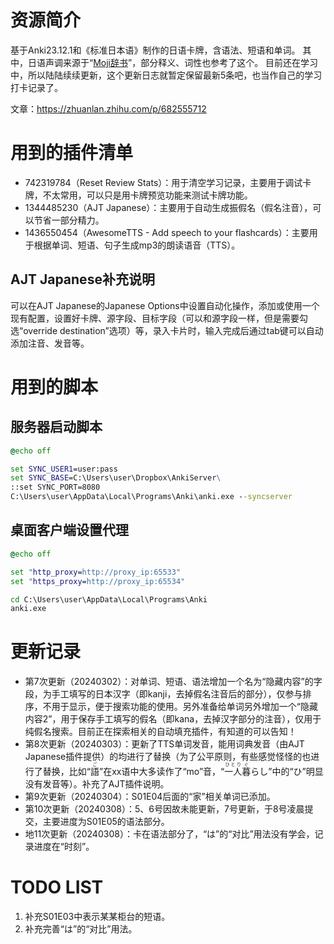 # 资源简介

基于Anki23.12.1和《标准日本语》制作的日语卡牌，含语法、短语和单词。
其中，日语声调来源于“[Moji辞书](https://www.mojidict.com/)”，部分释义、词性也参考了这个。
目前还在学习中，所以陆陆续续更新，这个更新日志就暂定保留最新5条吧，也当作自己的学习打卡记录了。

文章：https://zhuanlan.zhihu.com/p/682555712

# 用到的插件清单

+ 742319784（Reset Review Stats）：用于清空学习记录，主要用于调试卡牌，不太常用，可以只是用卡牌预览功能来测试卡牌功能。
+ 1344485230（AJT Japanese）：主要用于自动生成振假名（假名注音），可以节省一部分精力。
+ 1436550454（AwesomeTTS - Add speech to your flashcards）：主要用于根据单词、短语、句子生成mp3的朗读语音（TTS）。

## AJT Japanese补充说明

可以在AJT Japanese的Japanese Options中设置自动化操作，添加或使用一个现有配置，设置好卡牌、源字段、目标字段（可以和源字段一样，但是需要勾选“override destination”选项）等，录入卡片时，输入完成后通过tab键可以自动添加注音、发音等。

# 用到的脚本

## 服务器启动脚本

```bat
@echo off

set SYNC_USER1=user:pass
set SYNC_BASE=C:\Users\user\Dropbox\AnkiServer\
::set SYNC_PORT=8080
C:\Users\user\AppData\Local\Programs\Anki\anki.exe --syncserver
```

## 桌面客户端设置代理

```bat
@echo off

set "http_proxy=http://proxy_ip:65533"
set "https_proxy=http://proxy_ip:65534"

cd C:\Users\user\AppData\Local\Programs\Anki
anki.exe
```

# 更新记录

+ 第7次更新（20240302）：对单词、短语、语法增加一个名为“隐藏内容”的字段，为手工填写的日本汉字（即kanji，去掉假名注音后的部分），仅参与排序，不用于显示，便于搜索功能的使用。另外准备给单词另外增加一个“隐藏内容2”，用于保存手工填写的假名（即kana，去掉汉字部分的注音），仅用于纯假名搜索。目前正在探索相关的自动填充插件，有知道的可以告知！
+ 第8次更新（20240303）：更新了TTS单词发音，能用词典发音（由AJT Japanese插件提供）的均进行了替换（为了公平原则，有些感觉怪怪的也进行了替换，比如“<ruby>語<rt>ご</rt></ruby>”在xx语中大多读作了“mo”音，“<ruby>一人<rt>ひとり</rt></ruby><ruby>暮<rt>ぐ</rt></ruby>らし”中的“ひ”明显没有发音等）。补充了AJT插件说明。
+ 第9次更新（20240304）：S01E04后面的“家”相关单词已添加。
+ 第10次更新（20240308）：5、6号因故未能更新，7号更新，于8号凌晨提交，主要进度为S01E05的语法部分。
+ 地11次更新（20240308）：卡在语法部分了，“は”的“对比”用法没有学会，记录进度在“时刻”。

# TODO LIST

1. 补充S01E03中表示某某柜台的短语。
2. 补充完善“は”的“对比”用法。